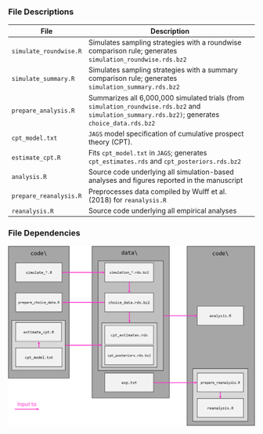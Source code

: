 ### File Descriptions

| File                   | Description                                                                                                                                       |
|-------------------------|-----------------------------------------------|
| `simulate_roundwise.R` | Simulates sampling strategies with a roundwise comparison rule; generates `simulation_roundwise.rds.bz2`                                          |
| `simulate_summary.R`   | Simulates sampling strategies with a summary comparison rule; generates `simulation_summary.rds.bz2`                                              |
| `prepare_analysis.R`   | Summarizes all 6,000,000 simulated trials (from `simulation_roundwise.rds.bz2` and `simulation_summary.rds.bz2)`; generates `choice_data.rds.bz2` |
| `cpt_model.txt`        | `JAGS` model specification of cumulative prospect theory (CPT).                                                                                   |
| `estimate_cpt.R`       | Fits `cpt_model.txt` in `JAGS`; generates `cpt_estimates.rds` and `cpt_posteriors.rds.bz2`                                                        |
| `analysis.R`           | Source code underlying all simulation-based analyses and figures reported in the manuscript                                                       |
| `prepare_reanalysis.R` | Preprocesses data compiled by Wulff et al. (2018) for `reanalysis.R`                                                                              |
| `reanalysis.R`         | Source code underlying all empirical analyses                                                                                                     |

### File Dependencies

![](../documentation/file_dependencies.png)
